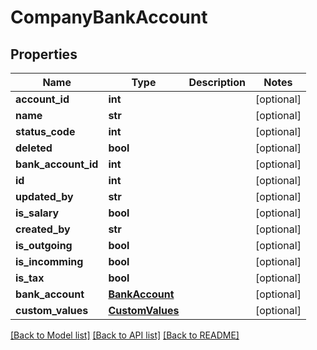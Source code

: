 # CompanyBankAccount

## Properties
Name | Type | Description | Notes
------------ | ------------- | ------------- | -------------
**account_id** | **int** |  | [optional] 
**name** | **str** |  | [optional] 
**status_code** | **int** |  | [optional] 
**deleted** | **bool** |  | [optional] 
**bank_account_id** | **int** |  | [optional] 
**id** | **int** |  | [optional] 
**updated_by** | **str** |  | [optional] 
**is_salary** | **bool** |  | [optional] 
**created_by** | **str** |  | [optional] 
**is_outgoing** | **bool** |  | [optional] 
**is_incomming** | **bool** |  | [optional] 
**is_tax** | **bool** |  | [optional] 
**bank_account** | [**BankAccount**](BankAccount.md) |  | [optional] 
**custom_values** | [**CustomValues**](CustomValues.md) |  | [optional] 

[[Back to Model list]](../README.md#documentation-for-models) [[Back to API list]](../README.md#documentation-for-api-endpoints) [[Back to README]](../README.md)

